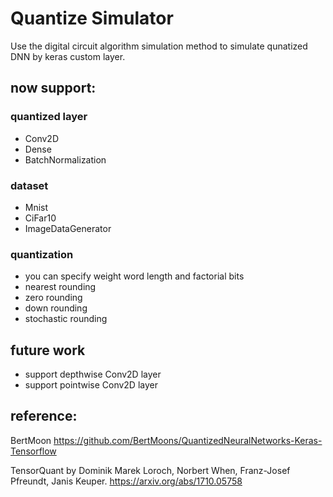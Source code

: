 # Quantize Simulator

Use the digital circuit algorithm simulation method to simulate qunatized DNN by keras custom layer.

## now support:
### quantized layer
-   Conv2D
-   Dense
-   BatchNormalization

### dataset
-   Mnist
-   CiFar10
- ImageDataGenerator

### quantization
- you can specify weight word length and factorial bits
- nearest rounding
- zero rounding
- down rounding
- stochastic rounding

## future work
- support depthwise Conv2D layer
- support pointwise Conv2D layer

## reference:


BertMoon https://github.com/BertMoons/QuantizedNeuralNetworks-Keras-Tensorflow

TensorQuant by Dominik Marek Loroch, Norbert When, Franz-Josef Pfreundt, Janis Keuper.
https://arxiv.org/abs/1710.05758

